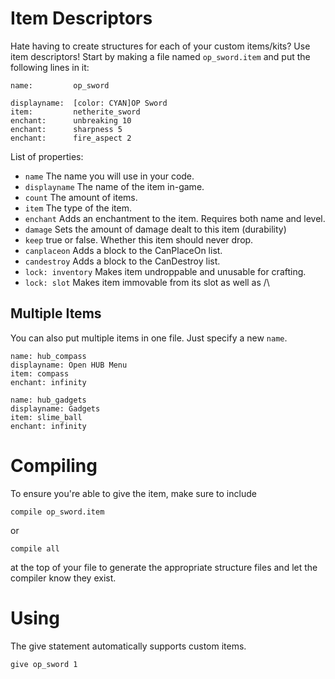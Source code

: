 # Item Descriptors
Hate having to create structures for each of your custom items/kits? Use item descriptors! Start by making a file named `op_sword.item` and put the following lines in it:
```
name:         op_sword

displayname:  [color: CYAN]OP Sword
item:         netherite_sword
enchant:      unbreaking 10
enchant:      sharpness 5
enchant:      fire_aspect 2
```
List of properties:
* `name` The name you will use in your code.
* `displayname` The name of the item in-game.
* `count` The amount of items.
* `item` The type of the item.
* `enchant` Adds an enchantment to the item. Requires both name and level.
* `damage` Sets the amount of damage dealt to this item (durability)
* `keep` true or false. Whether this item should never drop.
* `canplaceon` Adds a block to the CanPlaceOn list.
* `candestroy` Adds a block to the CanDestroy list.
* `lock: inventory` Makes item undroppable and unusable for crafting.
* `lock: slot` Makes item immovable from its slot as well as /\

## Multiple Items
You can also put multiple items in one file. Just specify a new `name`.
```
name: hub_compass
displayname: Open HUB Menu
item: compass
enchant: infinity

name: hub_gadgets
displayname: Gadgets
item: slime_ball
enchant: infinity
```


# Compiling
To ensure you're able to give the item, make sure to include
```
compile op_sword.item
```
or
```
compile all
```
at the top of your file to generate the appropriate structure files and let the compiler know they exist.

# Using
The give statement automatically supports custom items.
```
give op_sword 1
```
